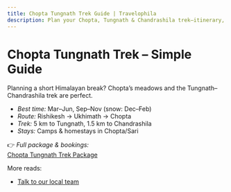 ```yaml
---
title: Chopta Tungnath Trek Guide | Travelophila
description: Plan your Chopta, Tungnath & Chandrashila trek—itinerary, costs, best time, stays. Local help from Travelophila.
---
```


# Chopta Tungnath Trek – Simple Guide

Planning a short Himalayan break? Chopta’s meadows and the Tungnath–Chandrashila trek are perfect.

- *Best time:* Mar–Jun, Sep–Nov (snow: Dec–Feb)  
- *Route:* Rishikesh → Ukhimath → Chopta  
- *Trek:* 5 km to Tungnath, 1.5 km to Chandrashila  
- *Stays:* Camps & homestays in Chopta/Sari

👉 *Full package & bookings:*  
[Chopta Tungnath Trek Package](https://travelophila.com/our-tour-packages/)

More reads:  
- [Talk to our local team](https://www.travelophila.com/)
